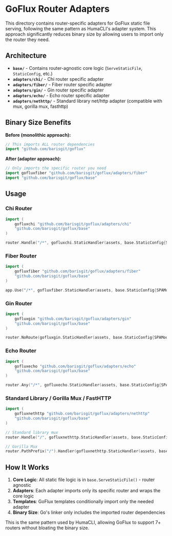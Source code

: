# GoFlux Router Adapters

This directory contains router-specific adapters for GoFlux static file serving, following the same pattern as HumaCLI's adapter system. This approach significantly reduces binary size by allowing users to import only the router they need.

## Architecture

- **`base/`** - Contains router-agnostic core logic (`ServeStaticFile`, `StaticConfig`, etc.)
- **`adapters/chi/`** - Chi router specific adapter
- **`adapters/fiber/`** - Fiber router specific adapter  
- **`adapters/gin/`** - Gin router specific adapter
- **`adapters/echo/`** - Echo router specific adapter
- **`adapters/nethttp/`** - Standard library net/http adapter (compatible with mux, gorilla mux, fasthttp)

## Binary Size Benefits

**Before (monolithic approach):**

```go
// This imports ALL router dependencies
import "github.com/barisgit/goflux"
```

**After (adapter approach):**

```go
// Only imports the specific router you need
import gofluxfiber "github.com/barisgit/goflux/adapters/fiber"
import "github.com/barisgit/goflux/base"
```

## Usage

### Chi Router

```go
import (
    gofluxchi "github.com/barisgit/goflux/adapters/chi"
    "github.com/barisgit/goflux/base"
)

router.Handle("/*", gofluxchi.StaticHandler(assets, base.StaticConfig{SPAMode: true}))
```

### Fiber Router

```go
import (
    gofluxfiber "github.com/barisgit/goflux/adapters/fiber"
    "github.com/barisgit/goflux/base"
)

app.Use("/*", gofluxfiber.StaticHandler(assets, base.StaticConfig{SPAMode: true}))
```

### Gin Router

```go
import (
    gofluxgin "github.com/barisgit/goflux/adapters/gin"
    "github.com/barisgit/goflux/base"
)

router.NoRoute(gofluxgin.StaticHandler(assets, base.StaticConfig{SPAMode: true}))
```

### Echo Router

```go
import (
    gofluxecho "github.com/barisgit/goflux/adapters/echo"
    "github.com/barisgit/goflux/base"
)

router.Any("/*", gofluxecho.StaticHandler(assets, base.StaticConfig{SPAMode: true}))
```

### Standard Library / Gorilla Mux / FastHTTP

```go
import (
    gofluxnethttp "github.com/barisgit/goflux/adapters/nethttp"
    "github.com/barisgit/goflux/base"
)

// Standard library mux
router.Handle("/", gofluxnethttp.StaticHandler(assets, base.StaticConfig{SPAMode: true}))

// Gorilla Mux
router.PathPrefix("/").Handler(gofluxnethttp.StaticHandler(assets, base.StaticConfig{SPAMode: true}))
```

## How It Works

1. **Core Logic**: All static file logic is in `base.ServeStaticFile()` - router agnostic
2. **Adapters**: Each adapter imports only its specific router and wraps the core logic
3. **Templates**: GoFlux templates conditionally import only the needed adapter
4. **Binary Size**: Go's linker only includes the imported router dependencies

This is the same pattern used by HumaCLI, allowing GoFlux to support 7+ routers without bloating the binary size.
